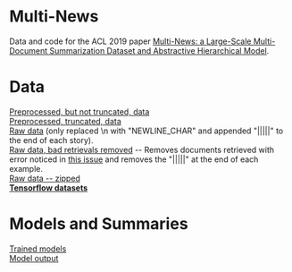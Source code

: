 # Multi-News

Data and code for the ACL 2019 paper [Multi-News: a Large-Scale Multi-Document Summarization Dataset and Abstractive Hierarchical Model](https://128.84.21.199/pdf/1906.01749.pdf).

# Data
[Preprocessed, but not truncated, data](https://drive.google.com/open?id=1qZ3zJBv0zrUy4HVWxnx33IsrHGimXLPy) </br>
[Preprocessed, truncated, data](https://drive.google.com/open?id=1qqSnxiaNVEctgiz2g-Wd3a9kwWuwMA07) </br>
[Raw data](https://drive.google.com/open?id=1uDarzpu2HFc-vjXNJCRv2NIHzakpSGOw) (only replaced \n with "NEWLINE_CHAR" and appended "|||||" to the end of each story).  </br>
[Raw data, bad retrievals removed](https://drive.google.com/open?id=1jwBzXBVv8sfnFrlzPnSUBHEEAbpIUnFq) -- Removes documents retrieved with error noticed in [this issue](https://github.com/Alex-Fabbri/Multi-News/issues/11) and removes the "|||||" at the end of each example.  </br>
[Raw data -- zipped](https://drive.google.com/open?id=1vRY2wM6rlOZrf9exGTm5pXj5ExlVwJ0C) </br>
[****Tensorflow datasets****](https://github.com/tensorflow/datasets/blob/master/tensorflow_datasets/summarization/multi_news.py)

# Models and Summaries
[Trained models](https://drive.google.com/open?id=1h2xuCZXy4gev1KmsRjmBoDcSJYa5bJ4Q) </br>
[Model output](https://drive.google.com/open?id=1yfJGKjzCi4LJyKs9u48DmIdlVdxnngbb)

